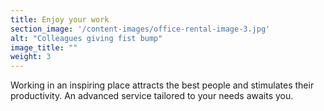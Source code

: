 ```yaml
---
title: Enjoy your work
section_image: '/content-images/office-rental-image-3.jpg'
alt: "Colleagues giving fist bump"
image_title: ""
weight: 3
---
```


Working in an inspiring place attracts the best people and stimulates their productivity.
An advanced service tailored to your needs awaits you.
